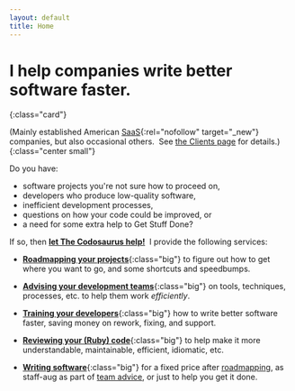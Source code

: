 ```yaml
---
layout: default
title: Home
---
```


# I help companies write better software faster.
{:class="card"}

(Mainly established American
[SaaS](https://en.wikipedia.org/wiki/Software_as_a_service){:rel="nofollow" target="_new"}
 companies,
 but also occasional others.&nbsp;
 See [the Clients page](/about/clients) for details.)
{:class="center small"}

Do you have:

- software projects you're not sure how to proceed on,
- developers who produce low-quality software,
- inefficient development processes,
- questions on how your code could be improved, or
- a need for some extra help to Get Stuff Done?

If so, then
[**let The Codosaurus help!**](/contact)&nbsp;
I provide the following services:

- [**Roadmapping your projects**](/services/roadmaps){:class="big"}
  to figure out
  how to get
  where you want to go,
  and some shortcuts and speedbumps.

- [**Advising your development teams**](/services/advice){:class="big"}
  on tools, techniques, processes, etc.
  to help them work <i>efficiently</i>.

- [**Training your developers**](/services/training){:class="big"}
  how to write better software faster,
  saving money on
  rework, fixing, and support.

- [**Reviewing your (Ruby) code**](/services/code_review){:class="big"}
  to help make it more
  understandable,
  maintainable,
  efficient,
  idiomatic,
  etc.

- [**Writing software**](/services/development){:class="big"}
  for a fixed price after [roadmapping](/services/roadmaps),
  as staff-aug as part of [team advice](/services/advice),
  or just to help you get it done.
